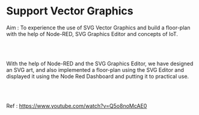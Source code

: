 # Support Vector Graphics

Aim : To experience the use of SVG Vector Graphics and build a floor-plan with the help of Node-RED, SVG Graphics Editor and concepts of IoT.

<br><br>

With the help of Node-RED and the SVG Graphics Editor, we have designed an SVG art, and also implemented a floor-plan using the SVG Editor and displayed it using the Node Red Dashboard and putting it to practical use.



<br><br>

Ref : https://www.youtube.com/watch?v=Q5o8noMcAE0